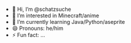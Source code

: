 - 👋 Hi, I’m @schatzsuche
- 👀 I’m interested in Minecraft/anime
- 🌱 I’m currently learning Java/Python/aseprite
- 😄 Pronouns: he/him
- ⚡ Fun fact: ...

<!---
schatzsuche/schatzsuche is a ✨ special ✨ repository because its `README.md` (this file) appears on your GitHub profile.
You can click the Preview link to take a look at your changes.
--->
